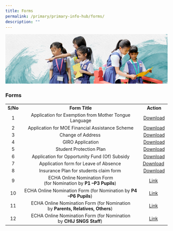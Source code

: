 ```yaml
---
title: Forms
permalink: /primary/primary-info-hub/forms/
description: ""
---
```

![](/images/01%20Banner%20Photos/info-hub.jpg)
### **Forms**&nbsp;
<table>
<tbody>
<tr>
<th style="text-align: center;">S/No</th>
<th style="text-align: center;">Form Title</th>
<th style="text-align: center;">Action</th>
</tr>
<tr>
<td style="text-align: center;">1</td>
<td style="text-align: center;">Application for Exemption from Mother Tongue Language</td>
<td style="text-align: center;"><a href="/files/Appln%20for%20Exemption%20from%20MT%20Language.pdf">Download</a></td>
</tr>
<tr>
<td style="text-align: center;">2</td>
<td style="text-align: center;">Application for MOE Financial Assistance Scheme</td>
<td style="text-align: center;"><a href="/files/MOE-FAS-Application-Form-Oct-2022.pdf">Download</a></td>
</tr>
<tr>
<td style="text-align: center;">3</td>
<td style="text-align: center;">Change of Address&nbsp;</td>
<td style="text-align: center;"><a href="/files/Address%20Updates%20%20(Form%20C).pdf">Download</a></td>
</tr>
<tr>
<td style="text-align: center;">4</td>
<td style="text-align: center;">GIRO Application</td>
<td style="text-align: center;"><a href="/files/GIRO_Application_Form%20-%20revised.pdf">Download</a></td>
</tr>
<tr>
<td style="text-align: center;">5</td>
<td style="text-align: center;">Student Protection Plan</td>
<td style="text-align: center;"><a href="/files/SKM_C45818011211210.pdf">Download</a></td>
</tr>
<tr>
<td style="text-align: center;">6</td>
<td style="text-align: center;">Application for Opportunity Fund (Of) Subsidy</td>
<td style="text-align: center;"><a href="/files/Application_for_OF_Subsidy.pdf">Download</a></td>
</tr>
<tr>
<td style="text-align: center;">7</td>
<td style="text-align: center;">Application form for Leave of Absence&nbsp;</td>
<td style="text-align: center;"><a href="https://go.gov.sg/loa-application">Download</a>&nbsp;</td>
</tr>
<tr>
<td style="text-align: center;">8</td>
<td style="text-align: center;">Insurance Plan for students claim form&nbsp;</td>
<td style="text-align: center;"><a href="/files/Group-Personal-Accident-(GPA)-Insurance-Plan-for-Students-Claim%20form.pdf">Download</a></td>
</tr>
<tr>
<td style="text-align: center;">9</td>
<td style="text-align: center;">ECHA Online Nomination Form<br>(for Nomination by&nbsp;<strong>P1 –P3 Pupils</strong>)&nbsp;</td>
<td style="text-align: center;"><a href="https://forms.moe.edu.sg/forms/eDW5Bo">Link</a>&nbsp;</td>
</tr>
<tr>
<td style="text-align: center;">10</td>
<td style="text-align: center;">ECHA Online Nomination Form (for Nomination by&nbsp;<strong>P4 –P6 Pupils</strong>)&nbsp;</td>
<td style="text-align: center;"><a href="https://forms.moe.edu.sg/forms/vKNR5e">Link</a>&nbsp;</td>
</tr>
<tr>
<td style="text-align: center;">11</td>
<td style="text-align: center;">ECHA Online Nomination Form (for Nomination by&nbsp;<strong>Parents, Relatives, Others</strong>)&nbsp;</td>
<td style="text-align: center;"><a href="https://forms.moe.edu.sg/forms/JB3qwo">Link</a>&nbsp;</td>
</tr>
<tr>
<td style="text-align: center;">12</td>
<td style="text-align: center;">ECHA Online Nomination Form (for Nomination by&nbsp;<strong>CHIJ SNGS Staff</strong>)&nbsp;</td>
<td style="text-align: center;"><a href="https://forms.moe.edu.sg/forms/vN3XDJ">Link</a>&nbsp;</td>
</tr>
</tbody>
</table>